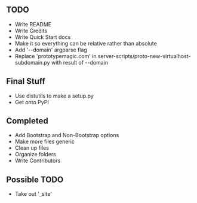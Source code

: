 ## TODO
- Write README
- Write Credits
- Write Quick Start docs
- Make it so everything can be relative rather than absolute
- Add '--domain' argparse flag
- Replace 'prototypemagic.com' in server-scripts/proto-new-virtualhost-subdomain.py with result of --domain

## Final Stuff
- Use distutils to make a setup.py
- Get onto PyPI

## Completed
- Add Bootstrap and Non-Bootstrap options
- Make more files generic
- Clean up files
- Organize folders
- Write Contributors

## Possible TODO
- Take out '_site'
